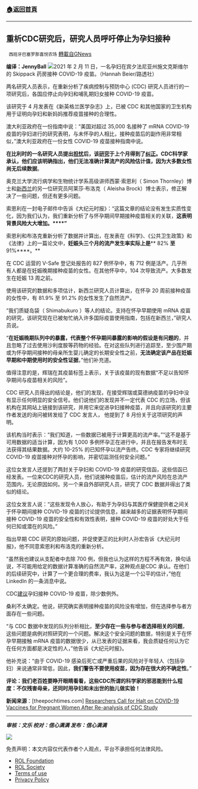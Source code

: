 ###  [:house:返回首頁](https://github.com/ourhimalayas/txt)
---


## 重析CDC研究后，研究人员呼吁停止为孕妇接种
` 西班牙巴塞罗那喜悦农场` [轉載自GNews](https://gnews.org/zh-hans/1637093/)

**编译：JennyBall**
![](https://assets.gnews.org/wp-content/uploads/2021/11/tempsnip118-1.png)2021 年 2 月 11 日，一名孕妇在宾夕法尼亚州施文克斯维尔的 Skippack 药房接种 COVID-19 疫苗。（Hannah Beier/路透社）

两名研究人员表示，在重新分析了疾病控制与预防中心 (CDC) 研究人员进行的一项研究后，各国应停止向孕妇和哺乳期妇女接种 COVID-19 疫苗。

该研究于 4 月发表在《新英格兰医学杂志》上，已被 CDC 和其他国家的卫生机构用于证明向孕妇和新妈妈推荐疫苗接种的合理性。

澳大利亚政府在一份指南中说：“美国对超过 35,000 名接种了 mRNA COVID-19 疫苗的孕妇进行的研究表明，与未怀孕的人相比，接种疫苗后的副作用非常相似，”澳大利亚政府在一份女性 COVID-19 疫苗接种指南中说。

**在比利时的一名研究人员提出[担忧](https://www.nejm.org/doi/full/10.1056/NEJMc2113516?query=recirc_curatedRelated_article)后，该**[**研究**](https://www.nejm.org/doi/full/10.1056/nejmoa2104983)**于上个月得到了**[**纠正**](https://www.nejm.org/doi/full/10.1056/NEJMx210016?query=recirc_curatedRelated_article)**。****CDC****科学家承认，他们应该明确指出，他们无法准确计算流产的风险估计值，因为大多数女性尚无后续数据**。

奥克兰大学流行病学和生物统计学系高级讲师西蒙·索恩利（ Simon Thornley）博士和[新西兰](https://www.theepochtimes.com/t-new-zealand)的另一位研究员阿莱莎·布洛克（ Aleisha Brock）博士表示，修正解决了一些问题，但还有更多问题。

索恩利在一封电子邮件中告诉《大纪元时报》：“这篇文章的结论没有发生实质性变化，因为我们认为，我们重新分析了与怀孕期间早期接种疫苗相关的关联，**这表明背景风险大大增加。****”**

索恩利和布洛克重新分析了数据并计算出，在发表在《科学》、《公共卫生政策》和《法律》上的一篇论文中，**妊娠头三个月的流产发生率实际上是**** 82% ****至**** 91%****。**

在 CDC 运营的 V-Safe 登记处报告的 827 例怀孕中，有 712 例是活产。几乎所有人都是在妊娠晚期接种疫苗的女性。在其他怀孕中，104 次导致流产。大多数发生在妊娠 13 周之前。

使用该研究的数据和多项估计，新西兰研究人员计算出，在怀孕 20 周前接种疫苗的女性中，有 81.9% 至 91.2% 的女性发生了自然流产。

“我们质疑岛袋（ Shimabukuro ）等人的结论。支持在怀孕早期使用 mRNA 疫苗的研究，该研究现在已被匆忙纳入许多国际疫苗使用指南，包括在新西兰，”研究人员说。

“**在妊娠晚期队列中的暴露，代表整个怀孕期间暴露的影响的假设是有问题的**，并且忽略了过去使用沙利度胺等药物的经验。在对这些队列进行追踪至，至少围产期或为怀孕期间接种的母亲所生婴儿确定的长期安全性之前，**无法确定该产品在妊娠早期和中期使用时的安全性证据**，”他们补充道。

值得注意的是，辉瑞在其疫苗标签上表示，关于该疫苗的现有数据“不足以告知怀孕期间与疫苗相关的风险”。

CDC 研究人员得出的结论是，他们的发现，在接受辉瑞或莫德纳疫苗的孕妇中没有显示任何明显的安全信号。他们说他们的发现并不一定代表 CDC 的立场，但该机构在其网站上链接到该研究，并用它来促进孕妇接种疫苗，并且向该研究的主要作者发送的询问被转发给了 CDC 发言人， 他提到了 8 月份关于这项研究的声明。

该机构当时表示：“我们知道，一些数据已被用于计算更高的流产率。”“这不是基于可用数据的适当计算，因为有 1,000 多例怀孕正在进行中，并且在报告发布时无法获得其结果数据。大约 10-25% 的已知怀孕以流产告终。CDC 专家将继续研究 COVID-19 疫苗接种对怀孕的影响，并密切监测任何安全问题。”

这位女发言人还提到了两封关于孕妇和 COVID-19 疫苗的研究信函，这些信函已经发表。一位来CDC的研究人员，他们说接种疫苗后，估计的流产风险在总流产范围内，无论原因如何。另一个来自外部研究人员，研究了 CDC 数据并得出了类似的结论。

这位女发言人说：“这些发现令人放心，有助于为孕妇与其医疗保健提供者之间关于怀孕期间接种 COVID-19 疫苗的讨论提供信息，越来越多的证据表明怀孕期间接种 COVID-19 疫苗的安全性和有效性表明，接种 COVID-19 疫苗的好处大于任何已知或潜在的风险。”

指出早期 CDC 研究的原始问题，并促使更正的比利时人孙宏告诉《大纪元时报》，他不同意索恩利和布洛克的重新分析。

“虽然我也建议从支配者中去除 700 例，但我也认为这样的方程不再有效，换句话说，不可能用给定的数据计算准确的自然流产率，这种观点是CDC 承认。在他们的后续研究中，计算了一个更合理的费率，我认为这是一个公平的估计，”他在 LinkedIn 的一条消息中说。

CDC[建议](https://www.theepochtimes.com/cdc-new-data-show-covid-19-vaccines-safe-for-pregnant-women_3944221.html)孕妇接种 COVID-19 疫苗，除少数例外。

桑利不太确定。他说，研究确实表明接种疫苗的风险没有增加，但在选择参与者方面存在一些问题。

“与 CDC 数据中发现的队列分析相比，**至少存在一些与参与者选择相关的问题**，这些问题是病例对照研究的一个问题。解决这个安全问题的数据，特别是关于在怀孕早期接触 mRNA 疫苗的数据很少，从已发表的证据来看，我会质疑任何认为它在任何方面都是决定性的人，”他告诉《大纪元时报》。

他补充说：“由于 COVID-19 感染后死亡或严重后果的风险对于年轻人（包括孕妇）来说通常非常低，因此，**我们警告不要使用疫苗，因为存在很大的不确定性**。”

**评论：我们老百姓要睁开眼睛看看，这些CDC所谓的科学家的邪恶能到什么程度：不仅残害母亲，还同时用孕妇和未出世的胎儿做实验！**

**新闻来源**：[theepochtimes.com] [Researchers Call for Halt on COVID-19 Vaccines for Pregnant Women After Re-analysis of CDC Study](https://www.theepochtimes.com/mkt_morningbrief/researchers-call-for-halt-on-covid-19-vaccines-for-pregnant-women-after-re-analysis-of-cdc-study_4081606.html?utm_source=Morningbrief&amp;utm_medium=email&amp;utm_campaign=mb-2021-11-03&amp;mktids=f74f38c98996e5dbf8970dfb030a6502&amp;est=4OAjmk9lVLduI9LFL8fOgn01%2BgI3%2BKsjAl15oUZELKda5mKwbWibVlBUZuw4cEO8B7r2Lg%3D%3D)

* * *

***审核：文乐
校对：信心满满
发布：信心满满***

![](https://assets.gnews.org/wp-content/uploads/2021/11/tempsnip111.png)

 

免责声明：本文内容仅代表作者个人观点，平台不承担任何法律风险。

- [ROL Foundation](https://rolfoundation.org/)
- [ROL Society](https://rolsociety.org/)
- [Terms of use](https://gnews.org/terms-of-use-3/)
- [Privacy Policy](https://gnews.org/privacy-policy/)
